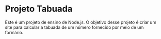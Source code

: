 # Projeto Tabuada

Este é um projeto de ensino de Node.js. O objetivo desse projeto é criar um site para calcular a tabuada de um número fornecido por meio de um formário.